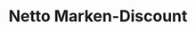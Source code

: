 ---
title: "Netto Marken-Discount"
url: /norden/netto-marken-discount-heerstrasse/
shop: Supermarkt
---